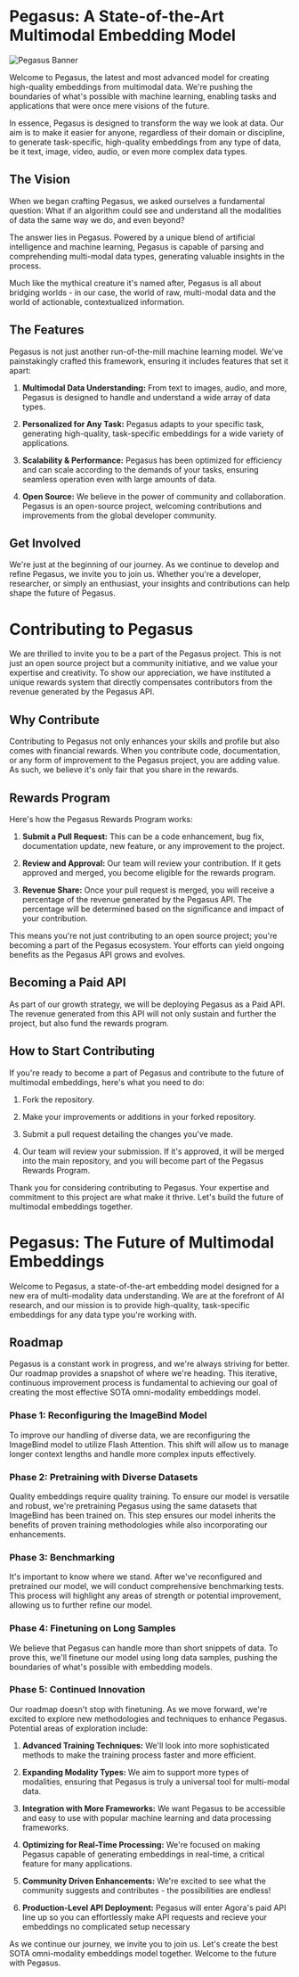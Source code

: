 # Pegasus: A State-of-the-Art Multimodal Embedding Model

![Pegasus Banner](./assets/banner.png)

Welcome to Pegasus, the latest and most advanced model for creating high-quality embeddings from multimodal data. We're pushing the boundaries of what's possible with machine learning, enabling tasks and applications that were once mere visions of the future.

In essence, Pegasus is designed to transform the way we look at data. Our aim is to make it easier for anyone, regardless of their domain or discipline, to generate task-specific, high-quality embeddings from any type of data, be it text, image, video, audio, or even more complex data types.

## The Vision

When we began crafting Pegasus, we asked ourselves a fundamental question: What if an algorithm could see and understand all the modalities of data the same way we do, and even beyond?

The answer lies in Pegasus. Powered by a unique blend of artificial intelligence and machine learning, Pegasus is capable of parsing and comprehending multi-modal data types, generating valuable insights in the process.

Much like the mythical creature it's named after, Pegasus is all about bridging worlds - in our case, the world of raw, multi-modal data and the world of actionable, contextualized information.

## The Features

Pegasus is not just another run-of-the-mill machine learning model. We've painstakingly crafted this framework, ensuring it includes features that set it apart:

1. **Multimodal Data Understanding:** From text to images, audio, and more, Pegasus is designed to handle and understand a wide array of data types.

2. **Personalized for Any Task:** Pegasus adapts to your specific task, generating high-quality, task-specific embeddings for a wide variety of applications.

3. **Scalability & Performance:** Pegasus has been optimized for efficiency and can scale according to the demands of your tasks, ensuring seamless operation even with large amounts of data.

4. **Open Source:** We believe in the power of community and collaboration. Pegasus is an open-source project, welcoming contributions and improvements from the global developer community.

## Get Involved

We're just at the beginning of our journey. As we continue to develop and refine Pegasus, we invite you to join us. Whether you're a developer, researcher, or simply an enthusiast, your insights and contributions can help shape the future of Pegasus.

# Contributing to Pegasus

We are thrilled to invite you to be a part of the Pegasus project. This is not just an open source project but a community initiative, and we value your expertise and creativity. To show our appreciation, we have instituted a unique rewards system that directly compensates contributors from the revenue generated by the Pegasus API.

## Why Contribute

Contributing to Pegasus not only enhances your skills and profile but also comes with financial rewards. When you contribute code, documentation, or any form of improvement to the Pegasus project, you are adding value. As such, we believe it's only fair that you share in the rewards.

## Rewards Program

Here's how the Pegasus Rewards Program works:

1. **Submit a Pull Request:** This can be a code enhancement, bug fix, documentation update, new feature, or any improvement to the project.

2. **Review and Approval:** Our team will review your contribution. If it gets approved and merged, you become eligible for the rewards program.

3. **Revenue Share:** Once your pull request is merged, you will receive a percentage of the revenue generated by the Pegasus API. The percentage will be determined based on the significance and impact of your contribution. 

This means you're not just contributing to an open source project; you're becoming a part of the Pegasus ecosystem. Your efforts can yield ongoing benefits as the Pegasus API grows and evolves.

## Becoming a Paid API

As part of our growth strategy, we will be deploying Pegasus as a Paid API. The revenue generated from this API will not only sustain and further the project, but also fund the rewards program.

## How to Start Contributing

If you're ready to become a part of Pegasus and contribute to the future of multimodal embeddings, here's what you need to do:

1. Fork the repository.

2. Make your improvements or additions in your forked repository.

3. Submit a pull request detailing the changes you've made.

4. Our team will review your submission. If it's approved, it will be merged into the main repository, and you will become part of the Pegasus Rewards Program.

Thank you for considering contributing to Pegasus. Your expertise and commitment to this project are what make it thrive. Let's build the future of multimodal embeddings together.

# Pegasus: The Future of Multimodal Embeddings

Welcome to Pegasus, a state-of-the-art embedding model designed for a new era of multi-modality data understanding. We are at the forefront of AI research, and our mission is to provide high-quality, task-specific embeddings for any data type you're working with.

## Roadmap

Pegasus is a constant work in progress, and we're always striving for better. Our roadmap provides a snapshot of where we're heading. This iterative, continuous improvement process is fundamental to achieving our goal of creating the most effective SOTA omni-modality embeddings model. 

### Phase 1: Reconfiguring the ImageBind Model

To improve our handling of diverse data, we are reconfiguring the ImageBind model to utilize Flash Attention. This shift will allow us to manage longer context lengths and handle more complex inputs effectively.

### Phase 2: Pretraining with Diverse Datasets

Quality embeddings require quality training. To ensure our model is versatile and robust, we're pretraining Pegasus using the same datasets that ImageBind has been trained on. This step ensures our model inherits the benefits of proven training methodologies while also incorporating our enhancements.

### Phase 3: Benchmarking

It's important to know where we stand. After we've reconfigured and pretrained our model, we will conduct comprehensive benchmarking tests. This process will highlight any areas of strength or potential improvement, allowing us to further refine our model.

### Phase 4: Finetuning on Long Samples

We believe that Pegasus can handle more than short snippets of data. To prove this, we'll finetune our model using long data samples, pushing the boundaries of what's possible with embedding models.

### Phase 5: Continued Innovation

Our roadmap doesn't stop with finetuning. As we move forward, we're excited to explore new methodologies and techniques to enhance Pegasus. Potential areas of exploration include:

1. **Advanced Training Techniques:** We'll look into more sophisticated methods to make the training process faster and more efficient. 

2. **Expanding Modality Types:** We aim to support more types of modalities, ensuring that Pegasus is truly a universal tool for multi-modal data.


3. **Integration with More Frameworks:** We want Pegasus to be accessible and easy to use with popular machine learning and data processing frameworks.

4. **Optimizing for Real-Time Processing:** We're focused on making Pegasus capable of generating embeddings in real-time, a critical feature for many applications.

5. **Community Driven Enhancements:** We're excited to see what the community suggests and contributes - the possibilities are endless!

6. **Production-Level API Deployment:** Pegasus will enter Agora's paid API line up so you can effortlessly make API requests and recieve your embeddings no complicated setup necessary

As we continue our journey, we invite you to join us. Let's create the best SOTA omni-modality embeddings model together. Welcome to the future with Pegasus.
